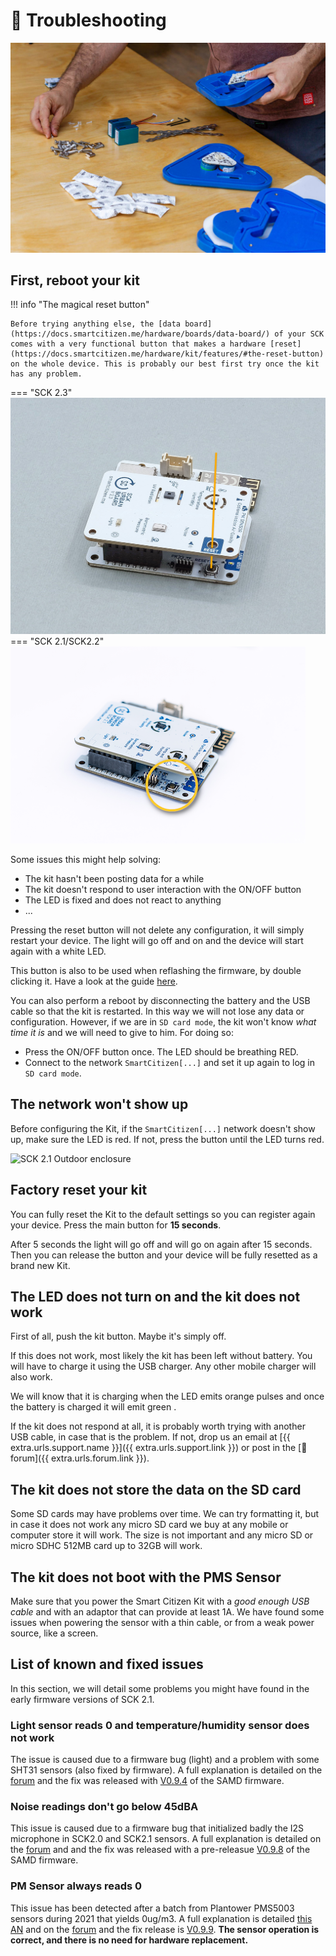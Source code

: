 :construction_worker: Troubleshooting
==========================

![Assembling the SC Station](/assets/images/station-build-table.jpg)

## First, reboot your kit

!!! info "The magical reset button"

    Before trying anything else, the [data board](https://docs.smartcitizen.me/hardware/boards/data-board/) of your SCK comes with a very functional button that makes a hardware [reset](https://docs.smartcitizen.me/hardware/kit/features/#the-reset-button) on the whole device. This is probably our best first try once the kit has any problem.

=== "SCK 2.3"
    ![SCK Reset](/assets/images/sck23-reset-button-with-line.jpg)
=== "SCK 2.1/SCK2.2"
    ![SCK Reset](/assets/images/sck21-reset.png)

Some issues this might help solving:

- The kit hasn't been posting data for a while
- The kit doesn't respond to user interaction with the ON/OFF button
- The LED is fixed and does not react to anything
- ...

Pressing the reset button will not delete any configuration, it will simply restart your device. The light will go off and on and the device will start again with a white LED.

This button is also to be used when reflashing the firmware, by double clicking it. Have a look at the guide [here](https://docs.smartcitizen.me/guides/firmware/upgrading-the-firmware/).

You can also perform a reboot by disconnecting the battery and the USB cable so that the kit is restarted. In this way we will not lose any data or configuration. However, if we are in `SD card mode`, the kit won't know _what time it is_ and we will need to give to him. For doing so:

- Press the ON/OFF button once. The LED should be breathing RED.
- Connect to the network `SmartCitizen[...]` and set it up again to log in `SD card mode`.

## The network won't show up

Before configuring the Kit, if the `SmartCitizen[...]` network doesn't show up, make sure the LED is red. If not, press the button until the LED turns red.

<img src="https://live.staticflickr.com/65535/48439505516_d210ce2c8a_h.jpg" alt="SCK 2.1 Outdoor enclosure">

## Factory reset your kit

You can fully reset the Kit to the default settings so you can register again your device. Press the main button for **15 seconds**.

After 5 seconds the light will go off and will go on again after 15 seconds. Then you can release the button and your device will be fully resetted as a brand new Kit.

## The LED does not turn on and the kit does not work

First of all, push the kit button. Maybe it's simply off.

If this does not work, most likely the kit has been left without battery. You will have to charge it using the USB charger. Any other mobile charger will also work.

We will know that it is charging when the LED emits <span class="led orange blink"></span> orange pulses and once the battery is charged it will emit green <span class = "led green blink"> </span>.

If the kit does not respond at all, it is probably worth trying with another USB cable, in case that is the problem. If not, drop us an email at [{{ extra.urls.support.name }}]({{ extra.urls.support.link }}) or post in the [:speech_balloon: forum]({{ extra.urls.forum.link }}).

## The kit does not store the data on the SD card

Some SD cards may have problems over time. We can try formatting it, but in case it does not work any micro SD card we buy at any mobile or computer store it will work. The size is not important and any micro SD or micro SDHC 512MB card up to 32GB will work.

## The kit does not boot with the PMS Sensor

Make sure that you power the Smart Citizen Kit with a _good enough USB cable_ and with an adaptor that can provide at least 1A. We have found some issues when powering the sensor with a thin cable, or from a weak power source, like a screen.

## List of known and fixed issues

In this section, we will detail some problems you might have found in the early firmware versions of SCK 2.1.

### Light sensor reads 0 and temperature/humidity sensor does not work

The issue is caused due to a firmware bug (light) and a problem with some SHT31 sensors (also fixed by firmware). A full explanation is detailed on the [forum](https://forum.smartcitizen.me/t/the-light-sensor-is-fixed/1172) and the fix was released with [V0.9.4](https://github.com/fablabbcn/smartcitizen-kit-21/releases/tag/0.9.4) of the SAMD firmware.

### Noise readings don't go below 45dBA

This issue is caused due to a firmware bug that initialized badly the I2S microphone in SCK2.0 and SCK2.1 sensors. A full explanation is detailed on the [forum](https://forum.smartcitizen.me/t/origin-of-the-noise-db-a-code/1391/12) and and the fix was released with a pre-releasue [V0.9.8](https://github.com/fablabbcn/smartcitizen-kit-21/releases/tag/0.9.8) of the SAMD firmware.

### PM Sensor always reads 0

This issue has been detected after a batch from Plantower PMS5003 sensors during 2021 that yields 0ug/m3. A full explanation is detailed [this AN](/assets/notes/2022_01_PM_INTERVALS.html) and on the [forum](https://forum.smartcitizen.me/t/pm-sensor-always-reading-0-0/1649/21) and the fix release is [V0.9.9](https://github.com/fablabbcn/smartcitizen-kit-21/releases/tag/0.9.9). **The sensor operation is correct, and there is no need for hardware replacement.**

